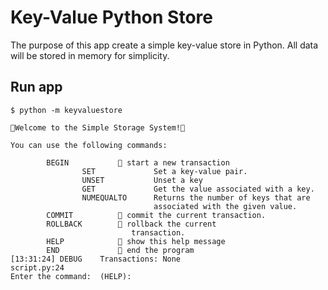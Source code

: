 # Key-Value Python Store
The purpose of this app create a simple key-value store in Python.
All data will be stored in memory for simplicity.
## Run app
```
$ python -m keyvaluestore

🐍Welcome to the Simple Storage System!🐍

You can use the following commands:

        BEGIN           🔸 start a new transaction
                SET             Set a key-value pair.
                UNSET           Unset a key
                GET             Get the value associated with a key.
                NUMEQUALTO      Returns the number of keys that are
                                associated with the given value.
        COMMIT          🔸 commit the current transaction.
        ROLLBACK        🔸 rollback the current
                           transaction.
        HELP            🔸 show this help message
        END             🔸 end the program
[13:31:24] DEBUG    Transactions: None                                                                                    script.py:24
Enter the command:  (HELP):

